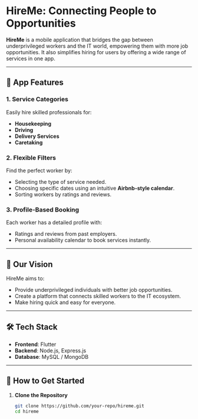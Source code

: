 # HireMe: Connecting People to Opportunities

**HireMe** is a mobile application that bridges the gap between underprivileged workers and the IT world, empowering them with more job opportunities. It also simplifies hiring for users by offering a wide range of services in one app.

---

## 📱 **App Features**

### 1. **Service Categories**
Easily hire skilled professionals for:
- **Housekeeping**
- **Driving**
- **Delivery Services**
- **Caretaking**

### 2. **Flexible Filters**
Find the perfect worker by:
- Selecting the type of service needed.
- Choosing specific dates using an intuitive **Airbnb-style calendar**.
- Sorting workers by ratings and reviews.

### 3. **Profile-Based Booking**
Each worker has a detailed profile with:
- Ratings and reviews from past employers.
- Personal availability calendar to book services instantly.

---

## 🌟 **Our Vision**
HireMe aims to:
- Provide underprivileged individuals with better job opportunities.
- Create a platform that connects skilled workers to the IT ecosystem.
- Make hiring quick and easy for everyone.

---

## 🛠️ **Tech Stack**
- **Frontend**: Flutter
- **Backend**: Node.js, Express.js
- **Database**: MySQL / MongoDB

---

## 🚀 **How to Get Started**
1. **Clone the Repository**
   ```bash
   git clone https://github.com/your-repo/hireme.git
   cd hireme
